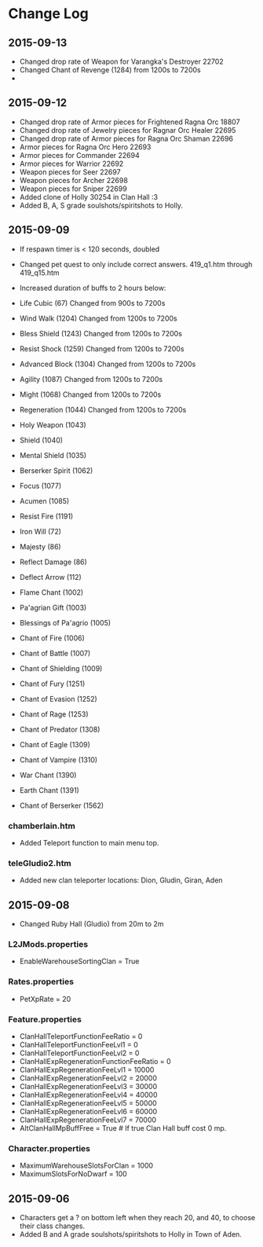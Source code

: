 Change Log
===
2015-09-13
---
* Changed drop rate of Weapon for Varangka's Destroyer 22702
* Changed Chant of Revenge (1284) from 1200s to 7200s
* 


2015-09-12
---
* Changed drop rate of Armor pieces for Frightened Ragna Orc 18807
* Changed drop rate of Jewelry pieces for Ragnar Orc Healer 22695
* Changed drop rate of Armor pieces for Ragna Orc Shaman 22696
* Armor pieces for Ragna Orc Hero 22693
* Armor pieces for Commander 22694
* Armor pieces for Warrior 22692
* Weapon pieces for Seer 22697
* Weapon pieces for Archer 22698
* Weapon pieces for Sniper 22699
* Added clone of Holly 30254 in Clan Hall :3
* Added B, A, S grade soulshots/spiritshots to Holly.


2015-09-09
---
* If respawn timer is < 120 seconds, doubled
* Changed pet quest to only include correct answers. 419_q1.htm through 419_q15.htm

* Increased duration of buffs to 2 hours below:
* Life Cubic (67) Changed from 900s to 7200s
* Wind Walk (1204) Changed from 1200s to 7200s
* Bless Shield (1243) Changed from 1200s to 7200s
* Resist Shock (1259) Changed from 1200s to 7200s
* Advanced Block (1304) Changed from 1200s to 7200s
* Agility (1087) Changed from 1200s to 7200s
* Might (1068) Changed from 1200s to 7200s
* Regeneration (1044) Changed from 1200s to 7200s
* Holy Weapon (1043) 
* Shield (1040)
* Mental Shield (1035)
* Berserker Spirit (1062)
* Focus (1077)
* Acumen (1085)
* Resist Fire (1191)
* Iron Will (72)
* Majesty (86)
* Reflect Damage (86)
* Deflect Arrow (112)
* Flame Chant (1002)
* Pa'agrian Gift (1003)
* Blessings of Pa'agrio (1005)
* Chant of Fire (1006)
* Chant of Battle (1007)
* Chant of Shielding (1009)
* Chant of Fury (1251)
* Chant of Evasion (1252)
* Chant of Rage (1253)
* Chant of Predator (1308)
* Chant of Eagle (1309)
* Chant of Vampire (1310)
* War Chant (1390)
* Earth Chant (1391)
* Chant of Berserker (1562)

### chamberlain.htm
* Added Teleport function to main menu top.

### teleGludio2.htm
* Added new clan teleporter locations: Dion, Gludin, Giran, Aden


2015-09-08
---
* Changed Ruby Hall (Gludio) from 20m to 2m

### L2JMods.properties
* EnableWarehouseSortingClan = True

### Rates.properties
* PetXpRate = 20

### Feature.properties
* ClanHallTeleportFunctionFeeRatio = 0
* ClanHallTeleportFunctionFeeLvl1 = 0
* ClanHallTeleportFunctionFeeLvl2 = 0
* ClanHallExpRegenerationFunctionFeeRatio = 0
* ClanHallExpRegenerationFeeLvl1 = 10000
* ClanHallExpRegenerationFeeLvl2 = 20000
* ClanHallExpRegenerationFeeLvl3 = 30000
* ClanHallExpRegenerationFeeLvl4 = 40000
* ClanHallExpRegenerationFeeLvl5 = 50000
* ClanHallExpRegenerationFeeLvl6 = 60000
* ClanHallExpRegenerationFeeLvl7 = 70000
* AltClanHallMpBuffFree = True # If true Clan Hall buff cost 0 mp.

### Character.properties
* MaximumWarehouseSlotsForClan = 1000
* MaximumSlotsForNoDwarf = 100


2015-09-06
---
* Characters get a ? on bottom left when they reach 20, and 40, to choose their class changes.
* Added B and A grade soulshots/spiritshots to Holly in Town of Aden.
